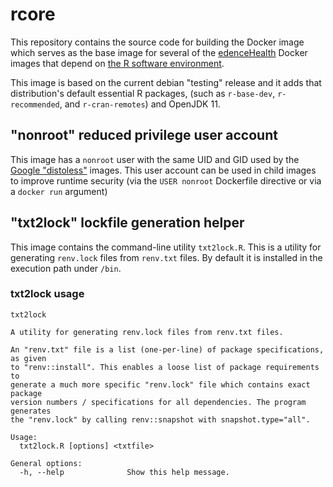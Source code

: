 # rcore

This repository contains the source code for building the Docker image which serves as the base image for several of the [edenceHealth](https://edence.health/) Docker images that depend on [the R software environment](https://www.r-project.org/).

This image is based on the current debian "testing" release and it adds that distribution's default essential R packages, (such as `r-base-dev`, `r-recommended`, and `r-cran-remotes`) and OpenJDK 11.

## "nonroot" reduced privilege user account

This image has a `nonroot` user with the same UID and GID used by the [Google "distoless"](https://github.com/GoogleContainerTools/distroless) images. This user account can be used in child images to improve runtime security (via the `USER nonroot` Dockerfile directive or via a `docker run` argument)

## "txt2lock" lockfile generation helper

This image contains the command-line utility `txt2lock.R`. This is a utility for generating `renv.lock` files from `renv.txt` files. By default it is installed in the execution path under `/bin`.

### txt2lock usage

```
txt2lock

A utility for generating renv.lock files from renv.txt files.

An "renv.txt" file is a list (one-per-line) of package specifications, as given
to "renv::install". This enables a loose list of package requirements to
generate a much more specific "renv.lock" file which contains exact package
version numbers / specifications for all dependencies. The program generates
the "renv.lock" by calling renv::snapshot with snapshot.type="all".

Usage:
  txt2lock.R [options] <txtfile>

General options:
  -h, --help              Show this help message.

```
